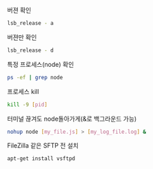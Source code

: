 버젼 확인
```bash
lsb_release - a
```
버젼만 확인
```bash
lsb_release - d
```
특정 프로세스(node) 확인
```bash
ps -ef | grep node
```
프로세스 kill
```bash
kill -9 [pid]
```
터미널 끊겨도 node돌아가게(&로 백그라운드 가능)
```bash
nohup node [my_file.js] > [my_log_file.log] &
```

FileZilla 같은 SFTP 전 설치
```bash
apt-get install vsftpd
```